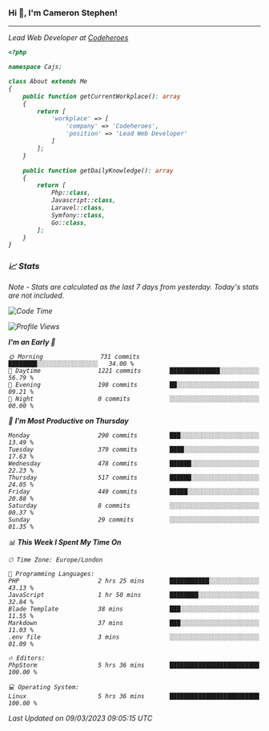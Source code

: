 ### Hi 👋, I'm Cameron Stephen!
<hr>
<p><em>Lead Web Developer at <a href="https://codeheroes.co.uk">Codeheroes</a></p>


```php
<?php

namespace Cajs;

class About extends Me
{
    public function getCurrentWorkplace(): array
    {
        return [
            'workplace' => [
                'company' => 'Codeheroes',
                'position' => 'Lead Web Developer'
            ]
        ];
    }

    public function getDailyKnowledge(): array
    {
        return [
            Php::class,
            Javascript::class,
            Laravel::class,
            Symfony::class,
            Go::class,
        ];
    }
}
```

### 📈 Stats
<p><em>Note - Stats are calculated as the last 7 days from yesterday. Today's stats are not included.</em></p>


<!--START_SECTION:waka-->
![Code Time](http://img.shields.io/badge/Code%20Time-3%2C257%20hrs%2015%20mins-blue)

![Profile Views](http://img.shields.io/badge/Profile%20Views-0-blue)

**I'm an Early 🐤** 

```text
🌞 Morning                731 commits         ████████░░░░░░░░░░░░░░░░░   34.00 % 
🌆 Daytime                1221 commits        ██████████████░░░░░░░░░░░   56.79 % 
🌃 Evening                198 commits         ██░░░░░░░░░░░░░░░░░░░░░░░   09.21 % 
🌙 Night                  0 commits           ░░░░░░░░░░░░░░░░░░░░░░░░░   00.00 % 
```
📅 **I'm Most Productive on Thursday** 

```text
Monday                   290 commits         ███░░░░░░░░░░░░░░░░░░░░░░   13.49 % 
Tuesday                  379 commits         ████░░░░░░░░░░░░░░░░░░░░░   17.63 % 
Wednesday                478 commits         ██████░░░░░░░░░░░░░░░░░░░   22.23 % 
Thursday                 517 commits         ██████░░░░░░░░░░░░░░░░░░░   24.05 % 
Friday                   449 commits         █████░░░░░░░░░░░░░░░░░░░░   20.88 % 
Saturday                 8 commits           ░░░░░░░░░░░░░░░░░░░░░░░░░   00.37 % 
Sunday                   29 commits          ░░░░░░░░░░░░░░░░░░░░░░░░░   01.35 % 
```


📊 **This Week I Spent My Time On** 

```text
🕑︎ Time Zone: Europe/London

💬 Programming Languages: 
PHP                      2 hrs 25 mins       ███████████░░░░░░░░░░░░░░   43.13 % 
JavaScript               1 hr 50 mins        ████████░░░░░░░░░░░░░░░░░   32.84 % 
Blade Template           38 mins             ███░░░░░░░░░░░░░░░░░░░░░░   11.55 % 
Markdown                 37 mins             ███░░░░░░░░░░░░░░░░░░░░░░   11.03 % 
.env file                3 mins              ░░░░░░░░░░░░░░░░░░░░░░░░░   01.09 % 

🔥 Editors: 
PhpStorm                 5 hrs 36 mins       █████████████████████████   100.00 % 

💻 Operating System: 
Linux                    5 hrs 36 mins       █████████████████████████   100.00 % 
```


 Last Updated on 09/03/2023 09:05:15 UTC
<!--END_SECTION:waka-->
